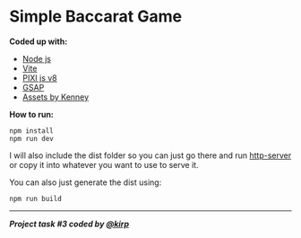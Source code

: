 # Simple Baccarat Game

**Coded up with:**
- [Node js](https://nodejs.org/en)
- [Vite](https://vitejs.dev/)
- [PIXI js v8](https://pixijs.com/)
- [GSAP](https://gsap.com/)
- [Assets by Kenney](https://kenney.nl/assets)


**How to run:**
```
npm install
npm run dev
```
I will also include the dist folder so you can just go there and run [http-server](https://www.npmjs.com/package/http-server) or copy it into whatever you want to use to serve it.

You can also just generate the dist using:
```
npm run build
```



***
***Project task #3 coded by [@kirp](https://github.com/Kirp)***
